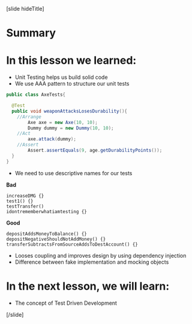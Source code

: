 [slide hideTitle]

# Summary


# In this lesson we learned:

- Unit Testing helps us build solid code
- We use AAA pattern to structure our unit tests

```java
public class AxeTests{

  @Test
  public void weaponAttacksLosesDurability(){
    //Arrange
        Axe axe = new Axe(10, 10);
        Dummy dummy = new Dummy(10, 10);
    //Act
        axe.attack(dummy);
    //Assert
        Assert.assertEquals(9, age.getDurabilityPoints());
  }
}
```

- We need to use descriptive names for our tests

**Bad**
```
increaseDMG {}
test1() {}
testTransfer()
idontrememberwhatiamtesting {}
```
**Good**
```
depositAddsMoneyToBalance() {}
depositNegativeShouldNotAddMoney() {}
transferSubtractsFromSourceAddsToDestAccount() {}
```

- Looses coupling and improves design by using dependency injection
- Difference between fake implementation and mocking objects

# In the next lesson, we will learn:

- The concept of Test Driven Development

[/slide]
